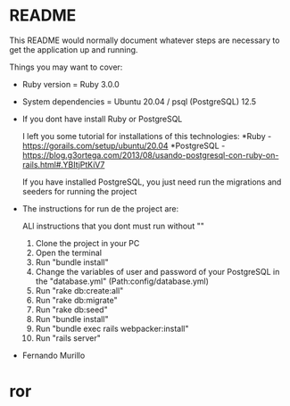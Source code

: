 # README

This README would normally document whatever steps are necessary to get the
application up and running.

Things you may want to cover:

* Ruby version = Ruby 3.0.0

* System dependencies = Ubuntu 20.04 / psql (PostgreSQL) 12.5

* If you dont have install Ruby or PostgreSQL
    
    I left you some tutorial for installations of this technologies:
      *Ruby
        -https://gorails.com/setup/ubuntu/20.04
      *PostgreSQL
        -https://blog.g3ortega.com/2013/08/usando-postgresql-con-ruby-on-rails.html#.YBItjPtKiV7

    If you have installed PostgreSQL, you just need run the migrations and seeders for running the project

* The instructions for run de the project are:
  
  ALl instructions that you dont must run without ""
  
    1) Clone the project in your PC
    2) Open the terminal
    3) Run "bundle install"
    4) Change the variables of user and password of your PostgreSQL in the "database.yml" (Path:config/database.yml)
    5) Run "rake db:create:all"
    6) Run "rake db:migrate"
    7) Run "rake db:seed"
    8) Run "bundle install"
    7) Run "bundle exec rails webpacker:install"
    8) Run "rails server"

* Fernando Murillo
# ror
